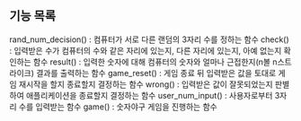 ## 기능 목록

rand_num_decision() : 컴퓨터가 서로 다른 랜덤의 3자리 수를 정하는 함수
check() : 입력받은 수가 컴퓨터의 수와 같은 자리에 있는지, 다른 자리에 있는지, 아예 없는지 확인하는 함수
result() : 입력한 숫자에 대해 컴퓨터의 숫자와 얼마나 근접한지(n볼 n스트라이크) 결과를 출력하는 함수
game_reset() : 게임 종료 뒤 입력받은 값을 토대로 게임 재시작을 할지 종료할지 결정하는 함수
wrong() : 입력받은 값이 잘못되었는지 판별하여 애플리케이션을 종료할지 결정하는 함수
user_num_input() : 사용자로부터 3자리 수를 입력받는 함수
game() : 숫자야구 게임을 진행하는 함수